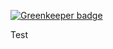 
[![Greenkeeper badge](https://badges.greenkeeper.io/andyjmaclean/global-navigation.svg)](https://greenkeeper.io/)

Test
